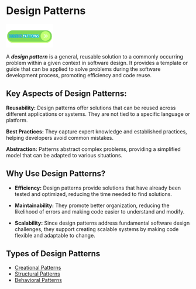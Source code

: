 # Design Patterns

![Design Patterns](/images/design-pattern.png)

A **_design pattern_** is a general, reusable solution to a commonly occurring problem within a given context in software design. It provides a template or guide that can be applied to solve problems during the software development process, promoting efficiency and code reuse.

## Key Aspects of Design Patterns:

**Reusability:** Design patterns offer solutions that can be reused across different applications or systems. They are not tied to a specific language or platform.

**Best Practices:** They capture expert knowledge and established practices, helping developers avoid common mistakes.

**Abstraction:** Patterns abstract complex problems, providing a simplified model that can be adapted to various situations.

## Why Use Design Patterns?

- **Efficiency:** Design patterns provide solutions that have already been tested and optimized, reducing the time needed to find solutions.


- **Maintainability:** They promote better organization, reducing the likelihood of errors and making code easier to understand and modify.


- **Scalability:** Since design patterns address fundamental software design challenges, they support creating scalable systems by making code flexible and adaptable to change.

## Types of Design Patterns
- [Creational Patterns](/docs/creational/creational.md)
- [Structural Patterns](/docs/structural/structural.md)
- [Behavioral Patterns](/docs/behavioral/behavioral.md)
